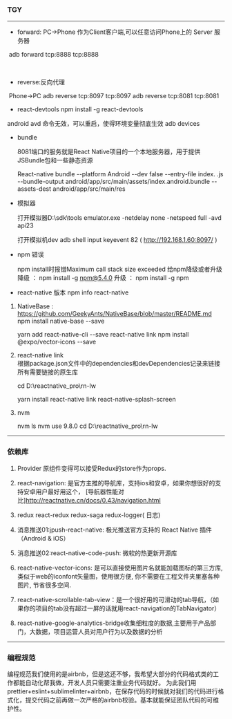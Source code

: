 ### TGY

------



- forward:  PC->Phone 作为Client客户端,可以任意访问Phone上的 Server 服务器        

​	adb forward tcp:8888 tcp:8888    

​        

- reverse:反向代理  

​	Phone->PC   adb reverse tcp:8097 tcp:8097  adb reverse tcp:8081 tcp:8081



-  react-devtools   npm install -g react-devtools

  android avd  命令无效，可以重启，使得环境变量彻底生效
  adb devices



- bundle 

  8081端口的服务就是React Native项目的一个本地服务器，用于提供JSBundle包和一些静态资源

  React-native bundle --platform Android --dev false --entry-file index.
  .js --bundle-output android/app/src/main/assets/index.android.bundle --assets-dest android/app/src/main/res



- 模拟器

  打开模拟器D:\sdk\tools
  emulator.exe -netdelay none -netspeed full -avd api23

  打开模拟机dev
  adb shell input keyevent 82   ( http://192.168.1.60:8097/ )

  

- npm 错误

  npm install时报错Maximum call stack size exceeded 
  给npm降级或者升级
  降级 ： npm install -g npm@5.4.0
  升级 ： npm install -g npm  

  

- react-native   版本
  npm info react-native

1.  NativeBase  : https://github.com/GeekyAnts/NativeBase/blob/master/README.md 
    npm install native-base --save   

    yarn add react-native-cli --save 
   react-native link
   npm install @expo/vector-icons --save

2. react-native link  
   根据package.json文件中的dependencies和devDependencies记录来链接所有需要链接的原生库

   cd D:\reactnative_pro\rn-lw  

    yarn install   react-native link   react-native-splash-screen

3. nvm

    nvm  ls   nvm use 9.8.0   cd D:\reactnative_pro\rn-lw

   

------

### 依赖库

1. Provider  原组件变得可以接受Redux的store作为props.

2.   react-navigation: 是官方主推的导航库，支持ios和安卓，如果你想很好的支持安卓用户最好用这个，
     [导航器性能对比]http://reactnative.cn/docs/0.43/navigation.html

3.  redux  react-redux  redux-saga  redux-logger( 日志)

4. 消息推送01:jpush-react-native: 极光推送官方支持的 React Native 插件（Android & iOS）

5. 消息推送02:react-native-code-push: 微软的热更新开源库

6. react-native-vector-icons: 是可以直接使用图片名就能加载图标的第三方库,类似于web的iconfont矢量图，使用很方便, 你不需要在工程文件夹里塞各种图片, 节省很多空间.

7. react-native-scrollable-tab-view：是一个很好用的可滑动的tab导航，（如果你的项目的tab没有超过一屏的话就用react-navigation的TabNavigator）

8. react-native-google-analytics-bridge收集细粒度的数据,主要用于产品部门，大数据，项目运营人员对用户行为以及数据的分析

   

------

### 编程规范

 编程规范我们使用的是airbnb，但是这还不够，我希望大部分的代码格式类的工作都能自动化帮我做，开发人员只需要注重业务代码就好。
    为此我们用prettier+eslint+sublimelinter+airbnb，在保存代码的时候就对我们的代码进行格式化，提交代码之前再做一次严格的airbnb校验。基本就能保证团队代码的可维护性。
